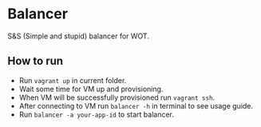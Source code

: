 Balancer
=========

S&S (Simple and stupid) balancer for WOT.

How to run
-------------

  - Run `vagrant up` in current folder.
  - Wait some time for VM up and provisioning.
  - When VM will be successfully provisioned run `vagrant ssh`.
  - After connecting to VM run `balancer -h` in terminal to see usage guide.
  - Run `balancer -a your-app-id` to start balancer.
